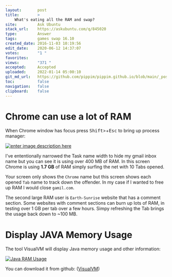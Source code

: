 ```yaml
---
layout:       post
title:        >
    What's eating all the RAM and swap?
site:         Ask Ubuntu
stack_url:    https://askubuntu.com/q/845020
type:         Answer
tags:         games swap 16.10
created_date: 2016-11-03 10:19:56
edit_date:    2020-06-12 14:37:07
votes:        "1 "
favorites:    
views:        "371 "
accepted:     Accepted
uploaded:     2022-01-14 05:00:10
git_md_url:   https://github.com/pippim/pippim.github.io/blob/main/_posts/2016/2016-11-03-What's-eating-all-the-RAM-and-swap^.md
toc:          false
navigation:   false
clipboard:    false
---
```


# Chrome can use a lot of RAM

When Chrome window has focus press <kbd>Shift</kbd>>+<kbd>Esc</kbd> to bring up process manager:

[![enter image description here][1]][1]

I've ententionally narrowed the Task name width to hide my gmail inbox name but you can see it is using over 400 MB of RAM. In this screen Chrome is using **1.7 GB** of RAM simply surfing the net with 10 Tabs opened.

Your screen only shows the `Chrome` name but this screen shows each opened `Tab` name to track down the offender. In my case if I wanted to free up RAM I would close `gamil.com`. 

The second large RAM user is `Earth-Sunrise` website that has a comment section. Some websites with comment sections can burn up lots of RAM, in testing over 1 GB per tab over a few hours. Simpy refreshing the Tab brings the usage back down to ~100 MB.

# Display JAVA Memory Usage

The tool VisualVM will display Java memory usage and other information:

[![Java RAM Usage][2]][2]

You can download it from github: ([VisualVM][3])


  [1]: https://i.stack.imgur.com/tIbep.png
  [2]: https://i.stack.imgur.com/ySuQ6.png
  [3]: https://visualvm.github.io/
